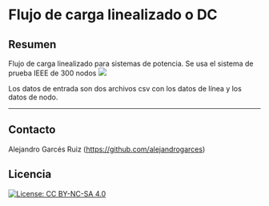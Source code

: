 # Flujo de carga linealizado o DC

## Resumen

Flujo de carga linealizado para sistemas de potencia. Se usa el sistema de prueba IEEE de 300 nodos
![](/30bus600.tif)

Los datos de entrada son dos archivos csv con los datos de línea y los datos de nodo.

---
## Contacto

Alejandro Garcés Ruiz
(https://github.com/alejandrogarces)

## Licencia

[![License: CC BY-NC-SA 4.0](https://img.shields.io/badge/License-CC_BY--NC--SA_4.0-lightgrey.svg)](https://creativecommons.org/licenses/by-nc-sa/4.0/)

